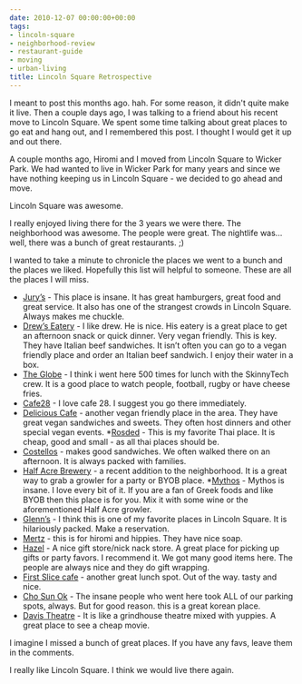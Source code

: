 ```yaml
---
date: 2010-12-07 00:00:00+00:00
tags:
- lincoln-square
- neighborhood-review
- restaurant-guide
- moving
- urban-living
title: Lincoln Square Retrospective
---
```


I meant to post this months ago. hah. For some reason, it didn't quite make it live. Then a couple days ago, I was talking to a friend about his recent move to Lincoln Square. We spent some time talking about great places to go eat and hang out, and I remembered this post. I thought I would get it up and out there. 

A couple months ago, Hiromi and I moved from Lincoln Square to Wicker Park. We had wanted to live in Wicker Park for many years and since we have nothing keeping us in Lincoln Square - we decided to go ahead and move. 

Lincoln Square was awesome. 

I really enjoyed living there for the 3 years we were there. The neighborhood was awesome. The people were great. The nightlife was... well, there was a bunch of great restaurants. ;)

I wanted to take a minute to chronicle the places we went to a bunch and the places we liked. Hopefully this list will helpful to someone. These are all the places I will miss. 

* [Jury’s](http://www.jurysrestaurant.com/) - This place is insane. It has great hamburgers, great food and great service. It also has one of the strangest crowds in Lincoln Square. Always makes me chuckle. 
* [Drew’s Eatery](http://www.drewseatery.com/) - I like drew. He is nice. His eatery is a great place to get an afternoon snack or quick dinner. Very vegan friendly. This is key. They have Italian beef sandwiches. It isn’t often you can go to a vegan friendly place and order an Italian beef sandwich. I enjoy their water in a box. 
* [The Globe](http://www.theglobepub.com/) - I think i went here 500 times for lunch with the SkinnyTech crew. It is a good place to watch people, football, rugby or have cheese fries. 
* [Cafe28](http://www.cafe28.org/) - I love cafe 28. I suggest you go there immediately. 
* [Delicious Cafe](http://www.adeliciousvegancafe.com/) - another vegan friendly place in the area. They have great vegan sandwiches and sweets. They often host dinners and other special vegan events. 
*[Rosded](http://maps.google.com/places/us/il/chicago/w-leland-ave/2308/-rosded-restaurant?gl=us) - This is my favorite Thai place. It is cheap, good and small - as all thai places should be. 
* [Costellos](http://www.costellosandwich.com/) - makes good sandwiches. We often walked there on an afternoon. It is always packed with families. 
* [Half Acre Brewery](http://www.halfacrebeer.com/) - a recent addition to the neighborhood. It is a great way to grab a growler for a party or BYOB place. 
*[Mythos](http://maps.google.com/places/us/il/chicago/w-montrose-ave/2030/-mythos-restaurant?hl=en&gl=us) - Mythos is insane. I love every bit of it. If you are a fan of Greek foods and like BYOB then this place is for you. Mix it with some wine or the aforementioned Half Acre growler. 
* [Glenn’s](http://www.glennsdiner.com/) - I think this is one of my favorite places in Lincoln Square. It is hilariously packed. Make a reservation. 
* [Mertz](http://www.merzapothecary.com/) - this is for hiromi and hippies. They have nice soap. 
* [Hazel](http://store.hazelchicago.com/) - A nice gift store/nick nack store. A great place for picking up gifts or party favors. I recommend it. We got many good items here. The people are always nice and they do gift wrapping. 
* [First Slice cafe](http://www.firstslice.org/) - another great lunch spot. Out of the way. tasty and nice. 
* [Cho Sun Ok](http://chosunokrestaurant.com/) - The insane people who went here took ALL of our parking spots, always. But for good reason. this is a great korean place.
* [Davis Theatre](http://www.google.com/movies?hl=en&near=Chicago&dq=davis+theatre&theater=davis) - It is like a grindhouse theatre mixed with yuppies. A great place to see a cheap movie. 

I imagine I missed a bunch of great places. If you have any favs, leave them in the comments. 

I really like Lincoln Square. I think we would live there again.